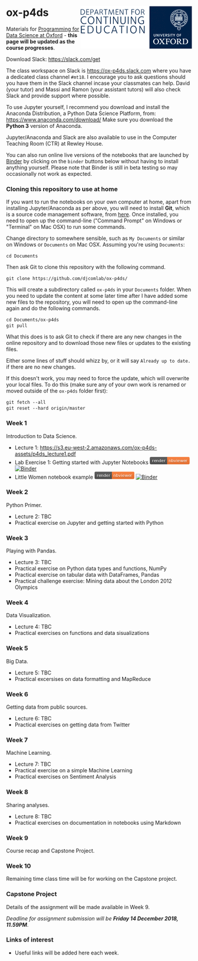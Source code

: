 # ox-p4ds <img src="oudce_logo.png" align="right"/>

Materials for [Programming for Data Science at Oxford](https://www.conted.ox.ac.uk/courses/programming-for-data-science) - **this page will be updated as the course progresses**.

Download Slack: https://slack.com/get

The class workspace on Slack is https://ox-p4ds.slack.com where you have a dedicated class channel `#mt18`. I encourage you to ask questions should you have them in the Slack channel incase your classmates can help. David (your tutor) and Massi and Ramon (your assistant tutors) will also check Slack and provide support where possible.

To use Jupyter yourself, I recommend you download and install the Anaconda Distribution, a Python Data Science Platform, from: https://www.anaconda.com/download/ Make sure you download the **Python 3** version of Anaconda.

Jupyter/Anaconda and Slack are also available to use in the Computer Teaching Room (CTR) at Rewley House.

You can also run online live versions of the notebooks that are launched by [Binder](https://mybinder.org) by clicking on the `binder` buttons below without having to install anything yourself. Please note that Binder is still in beta testing so may occasionally not work as expected.

### Cloning this repository to use at home

If you want to run the notebooks on your own computer at home, apart from installing Jupyter/Anaconda as per above, you will need to install **Git**, which is a source code management software, from [here](https://git-scm.com/downloads). Once installed, you need to open up the command-line ("Command Prompt" on Windows or "Terminal" on Mac OSX) to run some commands.

Change directory to somewhere sensible, such as `My Documents` or similar on Windows or `Documents` on Mac OSX. Assuming you're using `Documents`:

```
cd Documents
```

Then ask Git to clone this repository with the following command.
```
git clone https://github.com/djcomlab/ox-p4ds/
```

This will create a subdirectory called `ox-p4ds` in your `Documents` folder. When you need to update the content at some later time after I have added some new files to the repository, you will need to open up the command-line again and do the following commands.
```
cd Documents/ox-p4ds
git pull
```
What this does is to ask Git to check if there are any new changes in the online repository and to download those new files or updates to the existing files.

Either some lines of stuff should whizz by, or it will say `Already up to date.` if there are no new changes.

If this doesn't work, you may need to force the update, which will overwrite your local files. To do this (make sure any of your own work is renamed or moved outside of the `ox-p4ds` folder first):
```
git fetch --all
git reset --hard origin/master
```

### Week 1

Introduction to Data Science.
- Lecture 1: https://s3.eu-west-2.amazonaws.com/ox-p4ds-assets/p4ds_lecture1.pdf
- Lab Exercise 1: Getting started with Jupyter Notebooks [![nbviewer](notebooks/images/render_nbviewer_button.png)](https://nbviewer.jupyter.org/github/djcomlab/ox-p4ds/blob/master/notebooks/Lab01_Notebook_Basics.ipynb) [![Binder](https://mybinder.org/badge.svg)](https://mybinder.org/v2/gh/djcomlab/ox-p4ds/master?filepath=notebooks%2FLab01_Notebook_Basics.ipynb)
- Little Women notebook example [![nbviewer](notebooks/images/render_nbviewer_button.png)](https://nbviewer.jupyter.org/github/djcomlab/ox-p4ds/blob/master/notebooks/little_women_example.ipynb) [![Binder](https://mybinder.org/badge.svg)](https://mybinder.org/v2/gh/djcomlab/ox-p4ds/master?filepath=notebooks%2Flittle_women_example.ipynb)

### Week 2

Python Primer.

- Lecture 2: TBC
- Practical exercise on Jupyter and getting started with Python

### Week 3

Playing with Pandas.

- Lecture 3: TBC
- Practical exercise on Python data types and functions, NumPy
- Practical exercise on tabular data with DataFrames, Pandas
- Practical challenge exercise: Mining data about the London 2012 Olympics

### Week 4

Data Visualization.

- Lecture 4: TBC
- Practical exercises on functions and data sisualizations

### Week 5

Big Data.

- Lecture 5: TBC
- Practical excersises on data formatting and MapReduce

### Week 6

Getting data from public sources.

- Lecture 6: TBC
- Practical exercises on getting data from Twitter

### Week 7

Machine Learning.

- Lecture 7: TBC
- Practical exercise on a simple Machine Learning
- Practical exercises on Sentiment Analysis

### Week 8

Sharing analyses.

- Lecture 8: TBC
- Practical exercises on documentation in notebooks using Markdown

### Week 9

Course recap and Capstone Project.

### Week 10

Remaining time class time will be for working on the Capstone project.

### Capstone Project

Details of the assignment will be made available in Week 9.

*Deadline for assignment submission will be **Friday 14 December 2018, 11.59PM***.

### Links of interest
- Useful links will be added here each week.
